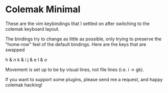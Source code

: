 # Colemak Minimal

These are the vim keybindings that I settled on after
switching to the colemak keyboard layout.

The bindings try to change as little as possible, only trying
to preserve the "home-row" feel of the default bindings.
Here are the keys that are swapped

h & n
k & i
j & e
l & o

Movement is set up to be by visual lines, not file lines (i.e. i -> gk).

If you want to support some plugins, please send me a request,
and happy colemak hacking!
